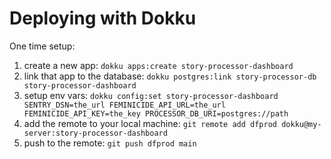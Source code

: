 Deploying with Dokku
====================

One time setup:

1. create a new app: `dokku apps:create story-processor-dashboard`
2. link that app to the database: `dokku postgres:link story-processor-db story-processor-dashboard`
3. setup env vars: `dokku config:set story-processor-dashboard SENTRY_DSN=the_url FEMINICIDE_API_URL=the_url FEMINICIDE_API_KEY=the_key PROCESSOR_DB_URI=postgres://path`
4. add the remote to your local machine: `git remote add dfprod dokku@my-server:story-processor-dashboard`
5. push to the remote: `git push dfprod main`
